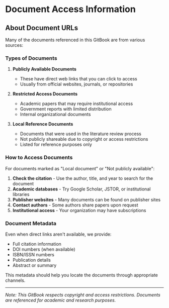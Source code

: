# Document Access Information

## About Document URLs

Many of the documents referenced in this GitBook are from various sources:

### Types of Documents

1. **Publicly Available Documents**
   - These have direct web links that you can click to access
   - Usually from official websites, journals, or repositories

2. **Restricted Access Documents**
   - Academic papers that may require institutional access
   - Government reports with limited distribution
   - Internal organizational documents

3. **Local Reference Documents**
   - Documents that were used in the literature review process
   - Not publicly shareable due to copyright or access restrictions
   - Listed for reference purposes only

### How to Access Documents

For documents marked as "Local document" or "Not publicly available":

1. **Check the citation** - Use the author, title, and year to search for the document
2. **Academic databases** - Try Google Scholar, JSTOR, or institutional libraries
3. **Publisher websites** - Many documents can be found on publisher sites
4. **Contact authors** - Some authors share papers upon request
5. **Institutional access** - Your organization may have subscriptions

### Document Metadata

Even when direct links aren't available, we provide:
- Full citation information
- DOI numbers (when available)
- ISBN/ISSN numbers
- Publication details
- Abstract or summary

This metadata should help you locate the documents through appropriate channels.

---
*Note: This GitBook respects copyright and access restrictions. Documents are referenced for academic and research purposes.*
